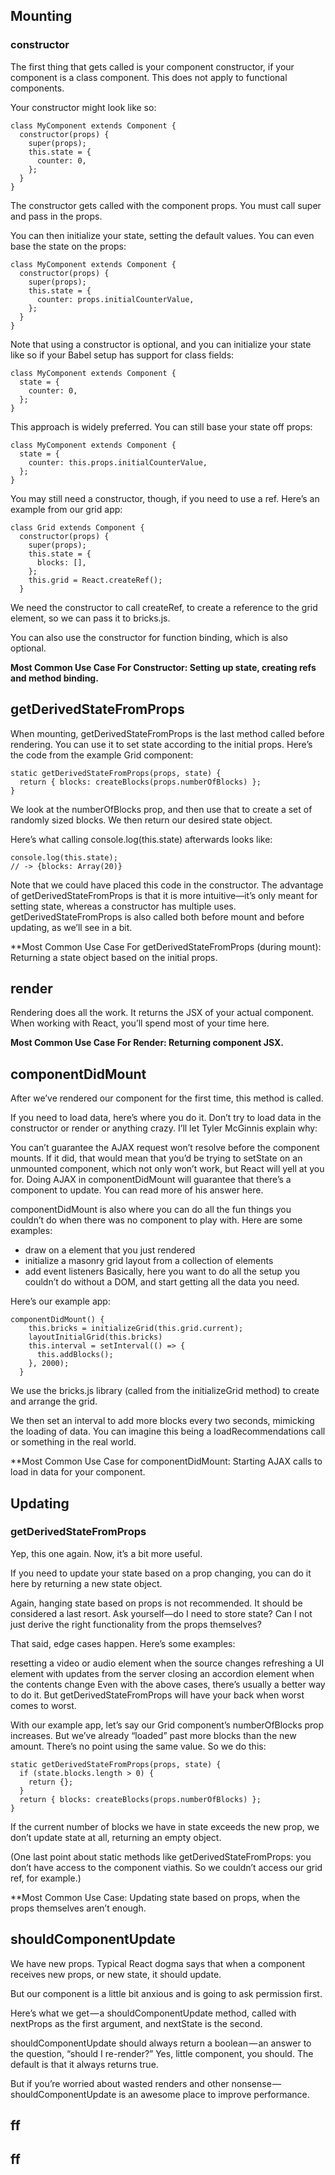 ## Mounting
### constructor
The first thing that gets called is your component constructor, if your component is a class component. This does not apply to functional components.

Your constructor might look like so:
```
class MyComponent extends Component {
  constructor(props) {
    super(props);
    this.state = {
      counter: 0,
    };
  }
}
```
The constructor gets called with the component props. You must call super and pass in the props.

You can then initialize your state, setting the default values. You can even base the state on the props:
```
class MyComponent extends Component {
  constructor(props) {
    super(props);
    this.state = {
      counter: props.initialCounterValue,
    };
  }
}
```
Note that using a constructor is optional, and you can initialize your state like so if your Babel setup has support for class fields:
```
class MyComponent extends Component {
  state = {
    counter: 0,
  };
}
```
This approach is widely preferred. You can still base your state off props:
```
class MyComponent extends Component {
  state = {
    counter: this.props.initialCounterValue,
  };
}
```
You may still need a constructor, though, if you need to use a ref. Here’s an example from our grid app:
```
class Grid extends Component {
  constructor(props) {
    super(props);
    this.state = {
      blocks: [],
    };
    this.grid = React.createRef();
  }
  ```
We need the constructor to call createRef, to create a reference to the grid element, so we can pass it to bricks.js.

You can also use the constructor for function binding, which is also optional. 

**Most Common Use Case For Constructor: Setting up state, creating refs and method binding.**

## getDerivedStateFromProps
When mounting, getDerivedStateFromProps is the last method called before rendering. You can use it to set state according to the initial props. Here’s the code from the example Grid component:
```
static getDerivedStateFromProps(props, state) {
  return { blocks: createBlocks(props.numberOfBlocks) };
}
```
We look at the numberOfBlocks prop, and then use that to create a set of randomly sized blocks. We then return our desired state object.

Here’s what calling console.log(this.state) afterwards looks like:
```
console.log(this.state);
// -> {blocks: Array(20)}
```
Note that we could have placed this code in the constructor. The advantage of getDerivedStateFromProps is that it is more intuitive—it’s only meant for setting state, whereas a constructor has multiple uses. getDerivedStateFromProps is also called both before mount and before updating, as we’ll see in a bit.

**Most Common Use Case For getDerivedStateFromProps (during mount): Returning a state object based on the initial props.

## render
Rendering does all the work. It returns the JSX of your actual component. When working with React, you’ll spend most of your time here.

**Most Common Use Case For Render: Returning component JSX.**

## componentDidMount
After we’ve rendered our component for the first time, this method is called.

If you need to load data, here’s where you do it. Don’t try to load data in the constructor or render or anything crazy. I’ll let Tyler McGinnis explain why:

You can’t guarantee the AJAX request won’t resolve before the component mounts. If it did, that would mean that you’d be trying to setState on an unmounted component, which not only won’t work, but React will yell at you for. Doing AJAX in componentDidMount will guarantee that there’s a component to update.
You can read more of his answer here.

componentDidMount is also where you can do all the fun things you couldn’t do when there was no component to play with. Here are some examples:

- draw on a <canvas> element that you just rendered
- initialize a masonry grid layout from a collection of elements
- add event listeners
Basically, here you want to do all the setup you couldn’t do without a DOM, and start getting all the data you need.

Here’s our example app:
```
componentDidMount() {
    this.bricks = initializeGrid(this.grid.current);
    layoutInitialGrid(this.bricks)
    this.interval = setInterval(() => {
      this.addBlocks();
    }, 2000);
  }
  ```
We use the bricks.js library (called from the initializeGrid method) to create and arrange the grid.

We then set an interval to add more blocks every two seconds, mimicking the loading of data. You can imagine this being a loadRecommendations call or something in the real world.

**Most Common Use Case for componentDidMount: Starting AJAX calls to load in data for your component.



## Updating
### getDerivedStateFromProps
Yep, this one again. Now, it’s a bit more useful.

If you need to update your state based on a prop changing, you can do it here by returning a new state object.

Again, hanging state based on props is not recommended. It should be considered a last resort. Ask yourself—do I need to store state? Can I not just derive the right functionality from the props themselves?

That said, edge cases happen. Here’s some examples:

resetting a video or audio element when the source changes
refreshing a UI element with updates from the server
closing an accordion element when the contents change
Even with the above cases, there’s usually a better way to do it. But getDerivedStateFromProps will have your back when worst comes to worst.

With our example app, let’s say our Grid component’s numberOfBlocks prop increases. But we’ve already “loaded” past more blocks than the new amount. There’s no point using the same value. So we do this:
```
static getDerivedStateFromProps(props, state) {
  if (state.blocks.length > 0) {
    return {};
  }
  return { blocks: createBlocks(props.numberOfBlocks) };
}
```
If the current number of blocks we have in state exceeds the new prop, we don’t update state at all, returning an empty object.

(One last point about static methods like getDerivedStateFromProps: you don’t have access to the component viathis. So we couldn’t access our grid ref, for example.)

**Most Common Use Case: Updating state based on props, when the props themselves aren’t enough.




## shouldComponentUpdate
We have new props. Typical React dogma says that when a component receives new props, or new state, it should update.

But our component is a little bit anxious and is going to ask permission first.

Here’s what we get — a shouldComponentUpdate method, called with nextProps as the first argument, and nextState is the second.

shouldComponentUpdate should always return a boolean — an answer to the question, “should I re-render?” Yes, little component, you should. The default is that it always returns true.

But if you’re worried about wasted renders and other nonsense — shouldComponentUpdate is an awesome place to improve performance.

## ff

## ff
